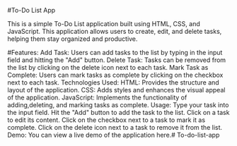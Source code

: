 
#To-Do List App

This is a simple To-Do List application built using HTML, CSS, and JavaScript. This application allows users to create, edit, and delete tasks, helping them stay organized and productive.

#Features:
Add Task: Users can add tasks to the list by typing in the input field and hitting the "Add" button.
Delete Task: Tasks can be removed from the list by clicking on the delete icon next to each task.
Mark Task as Complete: Users can mark tasks as complete by clicking on the checkbox next to each task.
Technologies Used:
HTML: Provides the structure and layout of the application.
CSS: Adds styles and enhances the visual appeal of the application.
JavaScript: Implements the functionality of adding,deleting, and marking tasks as complete.
Usage:
Type your task into the input field.
Hit the "Add" button to add the task to the list.
Click on a task to edit its content.
Click on the checkbox next to a task to mark it as complete.
Click on the delete icon next to a task to remove it from the list.
Demo:
You can view a live demo of the application here.# To-do-list-app
